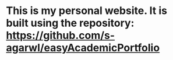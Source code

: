 # This is my personal website. It is built using the repository: https://github.com/s-agarwl/easyAcademicPortfolio